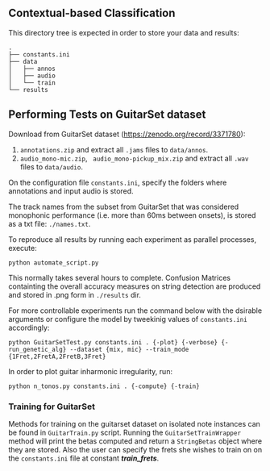## Contextual-based Classification

This directory tree is expected in order to store your data and results:

```
.
├── constants.ini
├── data
│   ├── annos
│   ├── audio
│   └── train
└── results
```


## Performing Tests on GuitarSet dataset

Download from GuitarSet dataset (https://zenodo.org/record/3371780):
1) ```annotations.zip``` and extract all ```.jams``` files to ```data/annos```.
2) ```audio_mono-mic.zip```, ``` audio_mono-pickup_mix.zip``` and extract all ```.wav``` files to ```data/audio```.

On the configuration file ```constants.ini```, specify the folders where annotations and input audio is stored. 

The track names from the subset from GuitarSet that was considered monophonic performance (i.e. more than 60ms between onsets), is stored as a txt file: ```./names.txt```. 
<!-- Specify the location where the ```names.txt``` file is located or another subset of your choice.  -->

To reproduce all results by running each experiment as parallel processes, execute: 
```
python automate_script.py
```

This normally takes several hours to complete. Confusion Matrices containting the overall accuracy measures on string detection are produced and stored in .png form in ```./results``` dir.

For more controllable experiments run the command below with the dsirable arguments or configure the model by tweekinig values of ```constants.ini``` accordingly:

```
python GuitarSetTest.py constants.ini . {-plot} {-verbose} {-run_genetic_alg} --dataset {mix, mic} --train_mode {1Fret,2FretA,2FretB,3Fret}
```

In order to plot guitar inharmonic irregularity, run:
```
python n_tonos.py constants.ini . {-compute} {-train}
```


### Training for GuitarSet
Methods for training on the guitarset dataset on isolated note instances can be found in ```GuitarTrain.py``` script. Running the ```GuitarSetTrainWrapper``` method will print the betas computed and return a ```StringBetas``` object where they are stored. Also the user can specify the frets she wishes to train on on the ```constants.ini``` file at constant ***train_frets***.

